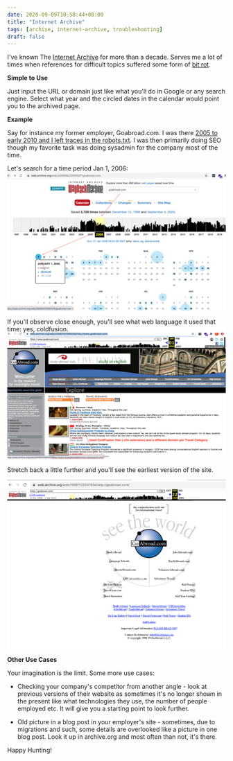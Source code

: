 ```yaml
--- 
date: 2020-09-09T10:58:44+08:00
title: "Internet Archive"
tags: [archive, internet-archive, troubleshooting]
draft: false
--- 
```


I've known The [Internet Archive](https://www.archive.org) for more than a decade.
Serves me a lot of times when references for difficult topics suffered some form of [bit rot](https://en.wikipedia.org/wiki/Data_degradation). 

**Simple to Use**

Just input the URL or domain just like what you'll do in Google or any search engine. Select what year and the circled
dates in the calendar would point you to the archived page.

**Example**

Say for instance my former employer, Goabroad.com. I was there [2005 to early 2010 and I left traces in the robots.txt](https://web.archive.org/web/20070202013415/http://www.goabroad.com/robots.txt). I was then primarily doing SEO though my favorite task was doing sysadmin for the company most of the time.

Let's search for a time period Jan 1, 2006:
![search goabroad.com in archive.org and select archive in Jan 1, 2006](/images/0_archive.org.png)

If you'll observe close enough, you'll see what web language it used that time: yes, coldfusion.
![Hover on the Study Abroad link at the top](/images/1_archive.org.png)

Stretch back a little further and you'll see the earliest version of the site.

![Goabroad circa 1998](/images/2_archive.org.png)

**Other Use Cases**

Your imagination is the limit. Some more use cases:

* Checking your company's competitor from another angle - look at previous versions of their website as sometimes it's no longer shown in the present like what technologies they use, the number of people employed etc. It will give you a starting point to look further.

* Old picture in a blog post in your employer's site - sometimes, due to migrations and such, some details are overlooked like a picture in one blog post. Look it up in archive.org and most often than not, it's there.

Happy Hunting!
